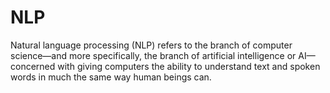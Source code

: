 # NLP
Natural language processing (NLP) refers to the branch of computer science—and more specifically, the branch of artificial intelligence or AI—concerned with giving computers the ability to understand text and spoken words in much the same way human beings can.
